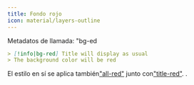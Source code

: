 ```yaml
---
title: Fondo rojo
icon: material/layers-outline
---
```


Metadatos de llamada: "bg-ed

```md
> [!info|bg-red] Title will display as usual
> The background color will be red
```

El estilo en sí se aplica también["all-red"](../combined-styling/page-3.md)
junto con["title-red"](../title-styling/page-3.md).
.


